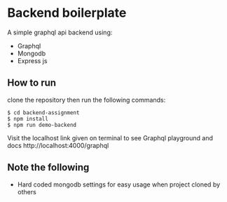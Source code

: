 # Backend boilerplate
A simple graphql api backend using:
* Graphql
* Mongodb
* Express js

## How to run
clone the repository then run the following commands:

```
$ cd backend-assignment
$ npm install
$ npm run demo-backend

```
Visit the localhost link given on terminal to see Graphql playground and docs
http://localhost:4000/graphql

## Note the following
* Hard coded mongodb settings for easy usage when project cloned by others

